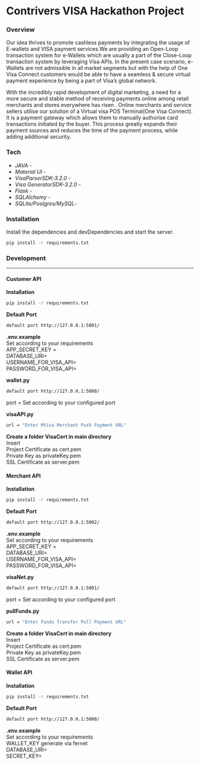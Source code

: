 # **Contrivers VISA Hackathon Project**


### Overview
Our idea thrives to promote cashless payments by integrating the usage of E-wallets and VISA payment services.We are providing an Open-Loop transaction system for e-Wallets which are usually a part of the Close-Loop transaction system by leveraging Visa APIs. 
In the present case scenario, e-Wallets are not admissible in all market segments but with the help of One Visa Connect customers would be able to have a seamless & secure virtual payment experience by being a part of Visa’s global network.

 With the incredibly rapid development of digital marketing, a need for a more secure and stable method of receiving payments online among retail merchants and stores everywhere has risen .
Online merchants and service sellers utilise our solution of a Virtual visa POS Terminal(One Visa Connect). It is a payment gateway which allows them to manually authorise card transactions initiated by the buyer.
This process greatly expands their payment sources and reduces the time of the payment process, while adding additional security.



### Tech

* *JAVA* - 
* *Material UI* - 
* *VisaParserSDK-3.2.0* - 
* *Visa GeneratorSDK-3.2.0* - 
* *Flask* -
* *SQLAlchemy* - 
* *SQLite/Postgres/MySQL*-
### Installation

Install the dependencies and devDependencies and start the server.

```sh
pip install -r requirements.txt
```

### Development
---
#### Customer API

**Installation**

```sh
pip install -r requirements.txt
```
**Default Port**
```sh
default port http://127.0.0.1:5001/
```

**.env.example** \
Set according to your requirements \
APP_SECRET_KEY =\
DATABASE_URI=\
USERNAME_FOR_VISA_API=\
PASSWORD_FOR_VISA_API=

 **wallet.py**
 ```sh
default port http://127.0.0.1:5000/
```
 port = Set according to your configured port

**visaAPI.py**
```sh
url = "Enter MVisa Merchant Push Payment URL"
```

**Create a folder VisaCert in main directory**\
Insert \
Project Certificate as cert.pem \
Private Key as privateKey.pem \
SSL Certificate as server.pem

#### Merchant API

**Installation**

```sh
pip install -r requirements.txt
```
**Default Port**
```sh
default port http://127.0.0.1:5002/
```

**.env.example**\
Set according to your requirements \
APP_SECRET_KEY =  \
DATABASE_URI=\
USERNAME_FOR_VISA_API=\
PASSWORD_FOR_VISA_API=

 **visaNet.py**
 ```sh
default port http://127.0.0.1:5001/
```
 port = Set according to your configured port

**pullFunds.py**
```sh
url = "Enter Funds Transfer Pull Payment URL"
```

**Create a folder VisaCert in main directory**\
Insert \
Project Certificate as cert.pem \
Private Key as privateKey.pem \
SSL Certificate as server.pem 

#### Wallet API

**Installation**

```sh
pip install -r requirements.txt
```
**Default Port**
```sh
default port http://127.0.0.1:5000/
```

**.env.example**\
Set according to your requirements \
WALLET_KEY generate via fernet \
DATABASE_URI= \
SECRET_KEY= 
